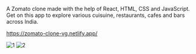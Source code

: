 A Zomato clone made with the help of React, HTML, CSS and JavaScript.
Get on this app to explore various cuisuine, restaurants, cafes and bars across India.

https://zomato-clone-vg.netlify.app/

![1](https://user-images.githubusercontent.com/79927814/187048817-589164d5-1408-4a21-8ed8-94f9b17ae33f.png)
![2](https://user-images.githubusercontent.com/79927814/187048820-8cb456d9-799b-46e0-b627-7722afe7cd67.png)
